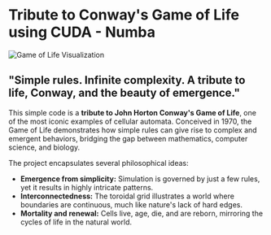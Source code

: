 # Tribute to Conway's Game of Life using CUDA - Numba
![Game of Life Visualization](https://github.com/DrDiazHurtado/NumbaConway/blob/master/game_of_life_colored.gif)
## "Simple rules. Infinite complexity. A tribute to life, Conway, and the beauty of emergence."


This simple code is a **tribute to John Horton Conway's Game of Life**, one of the most iconic examples of cellular automata. Conceived in 1970, the Game of Life demonstrates how simple rules can give rise to complex and emergent behaviors, bridging the gap between mathematics, computer science, and biology.

The project encapsulates several philosophical ideas:
- **Emergence from simplicity:** Simulation is governed by just a few rules, yet it results in highly intricate patterns.
- **Interconnectedness:** The toroidal grid illustrates a world where boundaries are continuous, much like nature's lack of hard edges.
- **Mortality and renewal:** Cells live, age, die, and are reborn, mirroring the cycles of life in the natural world.

